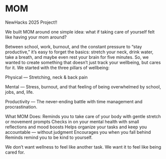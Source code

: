 # MOM
NewHacks 2025 Project!!

We built MOM around one simple idea: what if taking care of yourself felt like having your mom around?

Between school, work, burnout, and the constant pressure to “stay productive,” it’s easy to forget the basics: stretch your neck, drink water, take a breath, and maybe even rest your brain for five minutes. So, we wanted to create something that doesn’t just track your wellbeing, but cares for it. We started with the three pillars of wellbeing:

Physical — Stretching, neck & back pain

Mental — Stress, burnout, and that feeling of being overwhelmed by school, jobs, and, life.

Productivity — The never-ending battle with time management and procrastination.

What MOM Does:
Reminds you to take care of your body with gentle stretch or movement prompts 
Checks in on your mental health with small reflections and mood boosts
Helps organize your tasks and keep you accountable — without judgment
Encourages you when you fall behind
Reminds remind you to be kind to yourself.

We don’t want wellness to feel like another task.
We want it to feel like being cared for.
